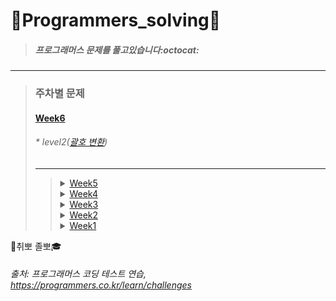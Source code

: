 # :seedling:Programmers_solving:seedling:

> ##### 프로그래머스 문제를 풀고있습니다:octocat:

***
>### 주차별 문제
>
>#### [Week6](https://github.com/yerin85/PS/tree/master/Week6)
>###### * level2([괄호 변환](https://programmers.co.kr/learn/courses/30/lessons/60058)) 
>
>---
>><details>
>><summary><a href="https://github.com/yerin85/PS/tree/master/Week5">Week5</a></summary>
>><div markdown="1">
>><ul>
>><li>level3(디스크 컨트롤러)  </li>
>></div>
>></details>
>>
>><details>
>><summary><a href="https://github.com/yerin85/PS/tree/master/Week4">Week4</a></summary>
>><div markdown="1">
>><ul>
>><li>level3(네트워크)  </li>
>></div>
>></details>
>>
>><details>
>><summary><a href="https://github.com/yerin85/PS/tree/master/Week3">Week3</a></summary>
>><div markdown="1">
>><ul>
>><li> level1(실패율) </li>
>><li> level2(문자열압축, 방금그곡) </li> </ul>
>></div>
>></details>
>>
>><details>
>><summary><a href="https://github.com/yerin85/PS/tree/master/Week2">Week2</a></summary>
>><div markdown="1">
>><ul>
>><li>level1(크레인 인형뽑기) </li>
>><li> level2(더 맵게) </li> </ul>
>></div>
>></details>
>>
>><details>
>><summary><a href="https://github.com/yerin85/PS/tree/master/Week1">Week1</a></summary>
>><div markdown="1"><ul>
>><li>level1(다트게임)</li> 
>><li>level2(다리를 지나는 트럭)</li>
>> </ul></div>
>></details>
>>
>>
:file_folder:취뽀 졸뽀:mortar_board: 

###### 출처: 프로그래머스 코딩 테스트 연습, https://programmers.co.kr/learn/challenges
